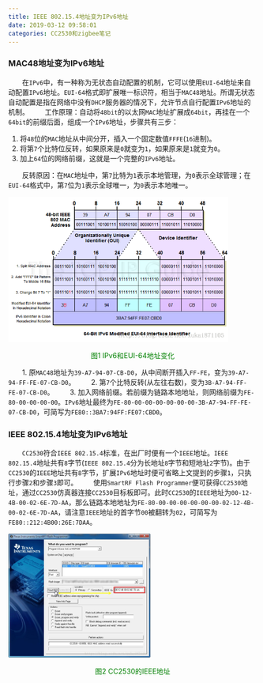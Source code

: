 ```yaml
---
title: IEEE 802.15.4地址变为IPv6地址
date: 2019-03-12 09:58:01
categories: CC2530和zigbee笔记
---
```

### MAC48地址变为IPv6地址

&emsp;&emsp;在`IPv6`中，有一种称为无状态自动配置的机制，它可以使用`EUI-64`地址来自动配置`IPv6`地址。`EUI-64`格式即扩展唯一标识符，相当于`MAC48`地址。所谓无状态自动配置是指在网络中没有`DHCP`服务器的情况下，允许节点自行配置`IPv6`地址的机制。
&emsp;&emsp;工作原理：自动将`48bit`的以太网`MAC`地址扩展成`64bit`，再挂在一个`64bit`的前缀后面，组成一个`IPv6`地址，步骤共有三步：

1. 将`48`位的`MAC`地址从中间分开，插入一个固定数值`FFFE`(`16`进制)。
2. 将第`7`个比特位反转，如果原来是`0`就变为`1`，如果原来是`1`就变为`0`。
3. 加上`64`位的网络前缀，这就是一个完整的`IPv6`地址。

&emsp;&emsp;反转原因：在`MAC`地址中，第`7`比特为`1`表示本地管理，为`0`表示全球管理；在`EUI-64`格式中，第`7`位为`1`表示全球唯一，为`0`表示本地唯一。

<img src="./IEEE 802.15.4地址变为IPv6地址/1.png" height="294" width="445">

<p align="center" style="color:green">图1 IPv6和EUI-64地址变化</p>

&emsp;&emsp;1. 原`MAC48`地址为`39-A7-94-07-CB-D0`，从中间断开插入`FF-FE`，变为`39-A7-94-FF-FE-07-CB-D0`。
&emsp;&emsp;2. 第`7`个比特反转(从左往右数)，变为`3B-A7-94-FF-FE-07-CB-D0`。
&emsp;&emsp;3. 加入网络前缀。若前缀为链路本地地址，则网络前缀为`FE-80-00-00-00-00`。`IPv6`地址最终为`FE-80-00-00-00-00-00-00-3B-A7-94-FF-FE-07-CB-D0`，可简写为`FE80::3BA7:94FF:FE07:CBD0`。

### IEEE 802.15.4地址变为IPv6地址

&emsp;&emsp;`CC2530`符合`IEEE 802.15.4`标准，在出厂时便有一个`IEEE`地址。`IEEE 802.15.4`地址共有`8`字节(`IEEE 802.15.4`分为长地址`8`字节和短地址`2`字节)。由于`CC2530`的`IEEE`地址共有`8`字节，扩展`IPv6`地址时便可省略上文提到的步骤`1`，只执行步骤`2`和步骤`3`即可。
&emsp;&emsp;使用`SmartRF Flash Programmer`便可获得`CC2530`地址，通过`CC2530`仿真器连接`CC2530`目标板即可。此时`CC2530`的`IEEE`地址为`00-12-4B-00-02-6E-7D-AA`，那么链路本地地址为`FE-80-00-00-00-00-00-00-02-12-4B-00-02-6E-7D-AA`，请注意`IEEE`地址的首字节`00`被翻转为`02`，可简写为`FE80::212:4B00:26E:7DAA`。

<img src="./IEEE 802.15.4地址变为IPv6地址/2.jpg" height="251" width="288">

<p align="center" style="color:green">图2 CC2530的IEEE地址</p>